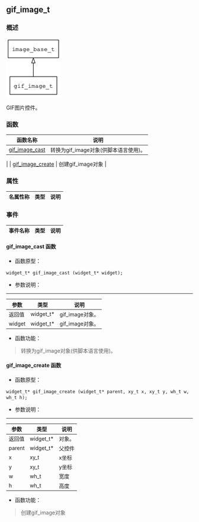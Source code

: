 ## gif\_image\_t
### 概述
![image](images/gif_image_t_0.png)

 GIF图片控件。
### 函数
<p id="gif_image_t_methods">

| 函数名称 | 说明 | 
| -------- | ------------ | 
| <a href="#gif_image_t_gif_image_cast">gif\_image\_cast</a> |  转换为gif_image对象(供脚本语言使用)。
 |
| <a href="#gif_image_t_gif_image_create">gif\_image\_create</a> |  创建gif_image对象
 |
### 属性
<p id="gif_image_t_properties">

| 名属性称 | 类型 | 说明 | 
| -------- | ----- | ------------ | 
### 事件
<p id="gif_image_t_events">

| 事件名称 | 类型  | 说明 | 
| -------- | ----- | ------- | 
#### gif\_image\_cast 函数
* 函数原型：

```
widget_t* gif_image_cast (widget_t* widget);
```

* 参数说明：

-----------------------

| 参数 | 类型 | 说明 |
| -------- | ----- | --------- |
| 返回值 | widget\_t* | gif\_image对象。 |
| widget | widget\_t* | gif\_image对象。 |
* 函数功能：

> <p id="gif_image_t_gif_image_cast"> 转换为gif_image对象(供脚本语言使用)。



#### gif\_image\_create 函数
* 函数原型：

```
widget_t* gif_image_create (widget_t* parent, xy_t x, xy_t y, wh_t w, wh_t h);
```

* 参数说明：

-----------------------

| 参数 | 类型 | 说明 |
| -------- | ----- | --------- |
| 返回值 | widget\_t* | 对象。 |
| parent | widget\_t* | 父控件 |
| x | xy\_t | x坐标 |
| y | xy\_t | y坐标 |
| w | wh\_t | 宽度 |
| h | wh\_t | 高度 |
* 函数功能：

> <p id="gif_image_t_gif_image_create"> 创建gif_image对象



